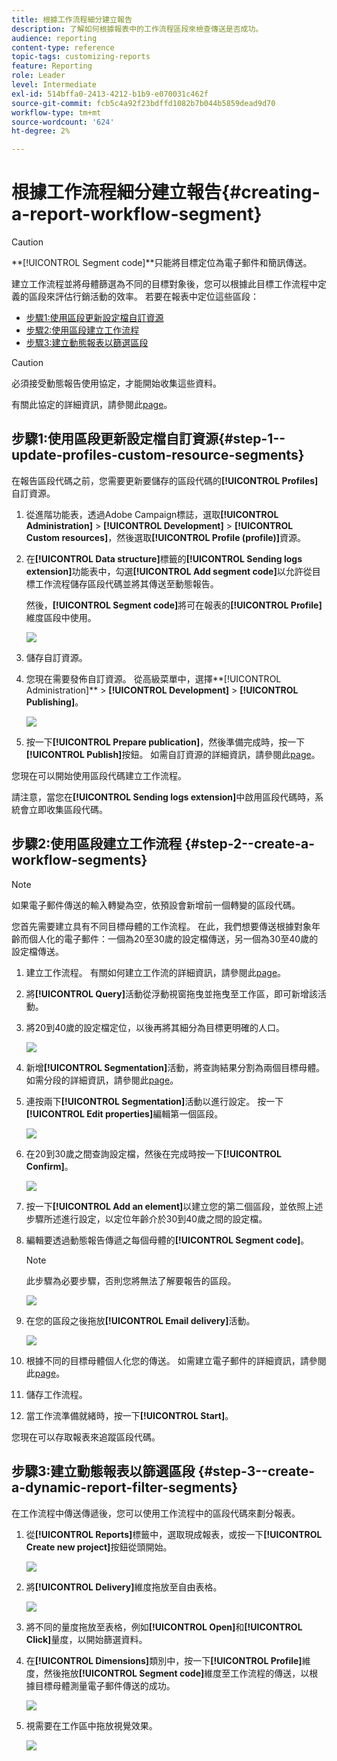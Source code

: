 ```yaml
---
title: 根據工作流程細分建立報告
description: 了解如何根據報表中的工作流程區段來檢查傳送是否成功。
audience: reporting
content-type: reference
topic-tags: customizing-reports
feature: Reporting
role: Leader
level: Intermediate
exl-id: 514bffa0-2413-4212-b1b9-e070031c462f
source-git-commit: fcb5c4a92f23bdffd1082b7b044b5859dead9d70
workflow-type: tm+mt
source-wordcount: '624'
ht-degree: 2%

---
```


# 根據工作流程細分建立報告{#creating-a-report-workflow-segment}

>[!CAUTION]
> **[!UICONTROL Segment code]**只能將目標定位為電子郵件和簡訊傳送。

建立工作流程並將母體篩選為不同的目標對象後，您可以根據此目標工作流程中定義的區段來評估行銷活動的效率。
若要在報表中定位這些區段：

* [步驟1:使用區段更新設定檔自訂資源](#step-1--update-profiles-custom-resource-segments)
* [步驟2:使用區段建立工作流程](#step-2--create-a-workflow-segments)
* [步驟3:建立動態報表以篩選區段](#step-3--create-a-dynamic-report-filter-segments)

>[!CAUTION]
>必須接受動態報告使用協定，才能開始收集這些資料。
>
>有關此協定的詳細資訊，請參閱此[page](../../reporting/using/about-dynamic-reports.md#dynamic-reporting-usage-agreement)。

## 步驟1:使用區段更新設定檔自訂資源{#step-1--update-profiles-custom-resource-segments}

在報告區段代碼之前，您需要更新要儲存的區段代碼的&#x200B;**[!UICONTROL Profiles]**&#x200B;自訂資源。

1. 從進階功能表，透過Adobe Campaign標誌，選取&#x200B;**[!UICONTROL Administration]** > **[!UICONTROL Development]** > **[!UICONTROL Custom resources]**，然後選取&#x200B;**[!UICONTROL Profile (profile)]**&#x200B;資源。
1. 在&#x200B;**[!UICONTROL Data structure]**&#x200B;標籤的&#x200B;**[!UICONTROL Sending logs extension]**&#x200B;功能表中，勾選&#x200B;**[!UICONTROL Add segment code]**&#x200B;以允許從目標工作流程儲存區段代碼並將其傳送至動態報告。

   然後，**[!UICONTROL Segment code]**&#x200B;將可在報表的&#x200B;**[!UICONTROL Profile]**&#x200B;維度區段中使用。

   ![](assets/report_segment_4.png)

1. 儲存自訂資源。

1. 您現在需要發佈自訂資源。
從高級菜單中，選擇**[!UICONTROL Administration]** > **[!UICONTROL Development]** > **[!UICONTROL Publishing]**。

   ![](assets/custom_profile_7.png)

1. 按一下&#x200B;**[!UICONTROL Prepare publication]**，然後準備完成時，按一下&#x200B;**[!UICONTROL Publish]**&#x200B;按鈕。 如需自訂資源的詳細資訊，請參閱此[page](../../developing/using/updating-the-database-structure.md)。

您現在可以開始使用區段代碼建立工作流程。

請注意，當您在&#x200B;**[!UICONTROL Sending logs extension]**&#x200B;中啟用區段代碼時，系統會立即收集區段代碼。

## 步驟2:使用區段建立工作流程 {#step-2--create-a-workflow-segments}

>[!NOTE]
>如果電子郵件傳送的輸入轉變為空，依預設會新增前一個轉變的區段代碼。

您首先需要建立具有不同目標母體的工作流程。 在此，我們想要傳送根據對象年齡而個人化的電子郵件：一個為20至30歲的設定檔傳送，另一個為30至40歲的設定檔傳送。

1. 建立工作流程。 有關如何建立工作流的詳細資訊，請參閱此[page](../../automating/using/building-a-workflow.md)。

1. 將&#x200B;**[!UICONTROL Query]**&#x200B;活動從浮動視窗拖曳並拖曳至工作區，即可新增該活動。

1. 將20到40歲的設定檔定位，以後再將其細分為目標更明確的人口。

   ![](assets/report_segment_1.png)

1. 新增&#x200B;**[!UICONTROL Segmentation]**&#x200B;活動，將查詢結果分割為兩個目標母體。 如需分段的詳細資訊，請參閱此[page](../../automating/using/segmentation.md)。

1. 連按兩下&#x200B;**[!UICONTROL Segmentation]**&#x200B;活動以進行設定。 按一下&#x200B;**[!UICONTROL Edit properties]**&#x200B;編輯第一個區段。

   ![](assets/report_segment_7.png)

1. 在20到30歲之間查詢設定檔，然後在完成時按一下&#x200B;**[!UICONTROL Confirm]**。

   ![](assets/report_segment_8.png)

1. 按一下&#x200B;**[!UICONTROL Add an element]**&#x200B;以建立您的第二個區段，並依照上述步驟所述進行設定，以定位年齡介於30到40歲之間的設定檔。

1. 編輯要透過動態報告傳遞之每個母體的&#x200B;**[!UICONTROL Segment code]**。

   >[!NOTE]
   >此步驟為必要步驟，否則您將無法了解要報告的區段。

   ![](assets/report_segment_9.png)

1. 在您的區段之後拖放&#x200B;**[!UICONTROL Email delivery]**&#x200B;活動。

   ![](assets/report_segment_3.png)

1. 根據不同的目標母體個人化您的傳送。 如需建立電子郵件的詳細資訊，請參閱此[page](../../designing/using/designing-content-in-adobe-campaign.md)。

1. 儲存工作流程。

1. 當工作流準備就緒時，按一下&#x200B;**[!UICONTROL Start]**。

您現在可以存取報表來追蹤區段代碼。

## 步驟3:建立動態報表以篩選區段 {#step-3--create-a-dynamic-report-filter-segments}

在工作流程中傳送傳遞後，您可以使用工作流程中的區段代碼來劃分報表。

1. 從&#x200B;**[!UICONTROL Reports]**&#x200B;標籤中，選取現成報表，或按一下&#x200B;**[!UICONTROL Create new project]**&#x200B;按鈕從頭開始。

   ![](assets/custom_profile_18.png)
1. 將&#x200B;**[!UICONTROL Delivery]**&#x200B;維度拖放至自由表格。

   ![](assets/report_segment_5.png)

1. 將不同的量度拖放至表格，例如&#x200B;**[!UICONTROL Open]**&#x200B;和&#x200B;**[!UICONTROL Click]**&#x200B;量度，以開始篩選資料。
1. 在&#x200B;**[!UICONTROL Dimensions]**&#x200B;類別中，按一下&#x200B;**[!UICONTROL Profile]**&#x200B;維度，然後拖放&#x200B;**[!UICONTROL Segment code]**&#x200B;維度至工作流程的傳送，以根據目標母體測量電子郵件傳送的成功。

   ![](assets/report_segment_6.png)

1. 視需要在工作區中拖放視覺效果。

   ![](assets/report_segment_10.png)
